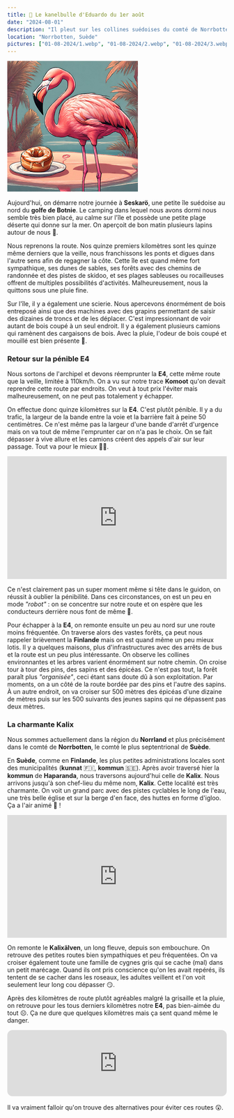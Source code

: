```yaml
---
title: 🥮 Le kanelbulle d'Eduardo du 1er août
date: "2024-08-01"
description: "Il pleut sur les collines suédoises du comté de Norrbotten !"
location: "Norrbotten, Suède"
pictures: ["01-08-2024/1.webp", "01-08-2024/2.webp", "01-08-2024/3.webp", "01-08-2024/4.webp", "01-08-2024/5.webp", "01-08-2024/6.webp", "01-08-2024/7.webp", "01-08-2024/8.webp"]
---
```


![Kanelbullar d'Eduardo](../kanelbullar_eduardo.png)

Aujourd'hui, on démarre notre journée à **Seskarö**, une petite île suédoise au nord du **golfe de Botnie**. Le camping dans lequel nous avons dormi nous semble très bien placé, au calme sur l'île et possède une petite plage déserte qui donne sur la mer. On aperçoit de bon matin plusieurs lapins autour de nous 🐇.

Nous reprenons la route. Nos quinze premiers kilomètres sont les quinze même derniers que la veille, nous franchissons les ponts et digues dans l'autre sens afin de regagner la côte. Cette île est quand même fort sympathique, ses dunes de sables, ses forêts avec des chemins de randonnée et des pistes de skidoo, et ses plages sableuses ou rocailleuses offrent de multiples possibilités d'activités. Malheureusement, nous la quittons sous une pluie fine.

Sur l'île, il y a également une scierie. Nous apercevons énormément de bois entreposé ainsi que des machines avec des grapins permettant de saisir des dizaines de troncs et de les déplacer. C'est impressionnant de voir autant de bois coupé à un seul endroit. Il y a également plusieurs camions qui ramènent des cargaisons de bois. Avec la pluie, l'odeur de bois coupé et mouillé est bien présente 🙂.

### Retour sur la pénible E4

Nous sortons de l'archipel et devons réemprunter la **E4**, cette même route que la veille, limitée à 110km/h. On a vu sur notre trace **Komoot** qu'on devait reprendre cette route par endroits. On veut à tout prix l'éviter mais malheureusement, on ne peut pas totalement y échapper.

On effectue donc quinze kilomètres sur la **E4**. C'est plutôt pénible. Il y a du trafic, la largeur de la bande entre la voie et la barrière fait à peine 50 centimètres. Ce n'est même pas la largeur d'une bande d'arrêt d'urgence mais on va tout de même l'emprunter car on n'a pas le choix. On se fait dépasser à vive allure et les camions créent des appels d'air sur leur passage. Tout va pour le mieux 👌🏼.

<div style="width: 100%; height: 0; position: relative; padding-bottom: 56%;"><iframe src="https://giphy.com/embed/QMHoU66sBXqqLqYvGO" style="top: 0; left: 0; width: 100%; height: 100%; position: absolute; border: 0;" allowfullscreen scrolling="no" allow="encrypted-media;" class="giphy-embed"></iframe></div> 

Ce n'est clairement pas un super moment même si tête dans le guidon, on réussit à oublier la pénibilité. Dans ces circonstances, on est un peu en mode *"robot"* : on se concentre sur notre route et on espère que les conducteurs derrière nous font de même 😬.

Pour échapper à la **E4**, on remonte ensuite un peu au nord sur une route moins fréquentée. On traverse alors des vastes forêts, ça peut nous rappeler brièvement la **Finlande** mais on est quand même un peu mieux lotis. Il y a quelques maisons, plus d'infrastructures avec des arrêts de bus et la route est un peu plus intéressante. On observe les collines environnantes et les arbres varient énormément sur notre chemin. On croise tour à tour des pins, des sapins et des épicéas. Ce n'est pas tout, la forêt paraît plus *"organisée"*, ceci étant sans doute dû à son exploitation. Par moments, on a un côté de la route bordée par des pins et l'autre des sapins. À un autre endroit, on va croiser sur 500 mètres des épicéas d'une dizaine de mètres puis sur les 500 suivants des jeunes sapins qui ne dépassent pas deux mètres. 

### La charmante Kalix 
Nous sommes actuellement dans la région du **Norrland** et plus précisément dans le comté de **Norrbotten**, le comté le plus septentrional de **Suède**.

En **Suède**, comme en **Finlande**, les plus petites administrations locales sont des municipalités (**kunnat** 🇫🇮, **kommun** 🇸🇪). Après avoir traversé hier la **kommun** de **Haparanda**, nous traversons aujourd'hui celle de **Kalix**. Nous arrivons jusqu'à son chef-lieu du même nom, **Kalix**. Cette localité est très charmante. On voit un grand parc avec des pistes cyclables le long de l'eau, une très belle église et sur la berge d'en face, des huttes en forme d'igloo. Ça a l'air animé 🤗 !

<div style="width: 100%; height: 0; position: relative; padding-bottom: 56%;"><iframe src="https://giphy.com/embed/TNnyxINX87VAKbNYmZ" style="top: 0; left: 0; width: 100%; height: 100%; position: absolute; border: 0;" allowfullscreen scrolling="no" allow="encrypted-media;" class="giphy-embed"></iframe></div> 

On remonte le **Kalixälven**, un long fleuve, depuis son embouchure. On retrouve des petites routes bien sympathiques et peu fréquentées. On va croiser également toute une famille de cygnes gris qui se cache (mal) dans un petit marécage. Quand ils ont pris conscience qu'on les avait repérés, ils tentent de se cacher dans les roseaux, les adultes veillent et l'on voit seulement leur long cou dépasser 😏.

Après des kilomètres de route plutôt agréables malgré la grisaille et la pluie, on retrouve pour les tous derniers kilomètres notre **E4**, pas bien-aimée du tout ☹️. Ça ne dure que quelques kilomètres mais ça sent quand même le danger.

<iframe style="border-radius:12px" src="https://open.spotify.com/embed/track/34x6hEJgGAOQvmlMql5Ige?utm_source=generator" width="100%" height="152" frameBorder="0" allow="autoplay; clipboard-write; encrypted-media; picture-in-picture" loading="lazy"></iframe>

Il va vraiment falloir qu'on trouve des alternatives pour éviter ces routes 😲.